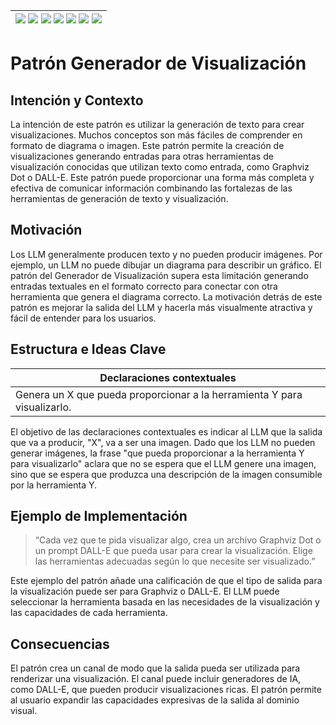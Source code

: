 <div align=right>

|[![](https://img.shields.io/badge/-Inicio-FFF?style=flat&logo=Emlakjet&logoColor=black)](/README.md) [![](https://img.shields.io/badge/-Introducción-FFF?style=flat)](/documentos/intro.md) [![](https://img.shields.io/badge/-Panorámica-FFF?style=flat)](/documentos/panorámica.md) [![](https://img.shields.io/badge/-Prompts-FFF?style=flat)](/documentos/prompts/README.md) [![](https://img.shields.io/badge/-Ingeniería_de_prompts-FFF?style=flat)](/documentos/ingenieriaDePrompts/README.md) [![](https://img.shields.io/badge/-Patrones-FFF?style=flat)](/documentos/ingenieriaDePrompts/patrones/README.md) [![](https://img.shields.io/badge/-casos_de_uso-FFF?style=flat)](/documentos/casosDeUso/README.md)|
|-|

</div>

# Patrón Generador de Visualización

## Intención y Contexto

La intención de este patrón es utilizar la generación de texto para crear visualizaciones. Muchos conceptos son más fáciles de comprender en formato de diagrama o imagen. Este patrón permite la creación de visualizaciones generando entradas para otras herramientas de visualización conocidas que utilizan texto como entrada, como Graphviz Dot o DALL-E. Este patrón puede proporcionar una forma más completa y efectiva de comunicar información combinando las fortalezas de las herramientas de generación de texto y visualización.

## Motivación

Los LLM generalmente producen texto y no pueden producir imágenes. Por ejemplo, un LLM no puede dibujar un diagrama para describir un gráfico. El patrón del Generador de Visualización supera esta limitación generando entradas textuales en el formato correcto para conectar con otra herramienta que genera el diagrama correcto. La motivación detrás de este patrón es mejorar la salida del LLM y hacerla más visualmente atractiva y fácil de entender para los usuarios.

## Estructura e Ideas Clave

|Declaraciones contextuales
|-|
|Genera un X que pueda proporcionar a la herramienta Y para visualizarlo.

El objetivo de las declaraciones contextuales es indicar al LLM que la salida que va a producir, "X", va a ser una imagen. Dado que los LLM no pueden generar imágenes, la frase "que pueda proporcionar a la herramienta Y para visualizarlo" aclara que no se espera que el LLM genere una imagen, sino que se espera que produzca una descripción de la imagen consumible por la herramienta Y.

## Ejemplo de Implementación

> “Cada vez que te pida visualizar algo, crea un archivo Graphviz Dot o un prompt DALL-E que pueda usar para crear la visualización. Elige las herramientas adecuadas según lo que necesite ser visualizado.”

Este ejemplo del patrón añade una calificación de que el tipo de salida para la visualización puede ser para Graphviz o DALL-E. El LLM puede seleccionar la herramienta basada en las necesidades de la visualización y las capacidades de cada herramienta.

## Consecuencias

El patrón crea un canal de modo que la salida pueda ser utilizada para renderizar una visualización. El canal puede incluir generadores de IA, como DALL-E, que pueden producir visualizaciones ricas. El patrón permite al usuario expandir las capacidades expresivas de la salida al dominio visual.
